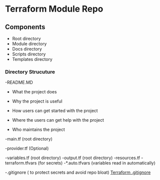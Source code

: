 # Terraform Module Repo

## Components

- Root directory
- Module directory
- Docs directory
- Scripts directory
- Templates directory

### Directory Strucuture

-README.MD

- What the project does

- Why the project is useful

- How users can get started with the project

- Where the users can get help with the project

- Who maintains the project

-main.tf (root directory)

-provider.tf (Optional)

-variables.tf (root directory)
-output.tf (root directory)
-resources.tf
-terraform.tfvars (for secrets)
-*.auto.tfvars (variables read in automatically)

-.gitignore ( to protect secrets and avoid repo bloat) [Terraform .gitignore](https://github.com/github/gitignore/blob/master/Terraform.gitignore)